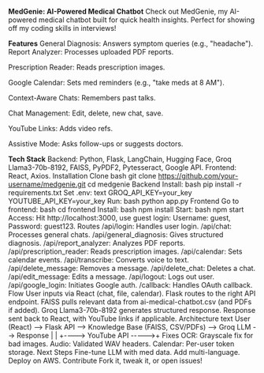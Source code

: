 **MedGenie: AI-Powered Medical Chatbot**
Check out MedGenie, my AI-powered medical chatbot built for quick health insights. Perfect for showing off my coding skills in interviews!

**Features**
General Diagnosis: Answers symptom queries (e.g., "headache").
Report Analyzer: Processes uploaded PDF reports.

Prescription Reader: Reads prescription images.

Google Calendar: Sets med reminders (e.g., "take meds at 8 AM").

Context-Aware Chats: Remembers past talks.

Chat Management: Edit, delete, new chat, save.

YouTube Links: Adds video refs.

Assistive Mode: Asks follow-ups or suggests doctors.

**Tech Stack**
Backend: Python, Flask, LangChain, Hugging Face, Groq Llama3-70b-8192, FAISS, PyPDF2, Pytesseract, Google API.
Frontend: React, Axios.
Installation
Clone
bash
git clone https://github.com/your-username/medgenie.git
cd medgenie
Backend
Install:
bash
pip install -r requirements.txt
Set .env:
text
GROQ_API_KEY=your_key
YOUTUBE_API_KEY=your_key
Run:
bash
python app.py
Frontend
Go to frontend:
bash
cd frontend
Install:
bash
npm install
Start:
bash
npm start
Access: Hit http://localhost:3000, use guest login: Username: guest, Password: guest123.
Routes
/api/login: Handles user login.
/api/chat: Processes general chats.
/api/general_diagnosis: Gives structured diagnosis.
/api/report_analyzer: Analyzes PDF reports.
/api/prescription_reader: Reads prescription images.
/api/calendar: Sets calendar events.
/api/transcribe: Converts voice to text.
/api/delete_message: Removes a message.
/api/delete_chat: Deletes a chat.
/api/edit_message: Edits a message.
/api/logout: Logs out user.
/api/google_login: Initiates Google auth.
/callback: Handles OAuth callback.
Flow
User inputs via React (chat, file, calendar).
Flask routes to the right API endpoint.
FAISS pulls relevant data from ai-medical-chatbot.csv (and PDFs if added).
Groq Llama3-70b-8192 generates structured response.
Response sent back to React, with YouTube links if applicable.
Architecture
text
User (React) --> Flask API --> Knowledge Base (FAISS, CSV/PDFs) --> Groq LLM --> Response
                  |                        |
                  +----> YouTube API ----->+
Fixes
OCR: Grayscale fix for bad images.
Audio: Validated WAV headers.
Calendar: Per-user token storage.
Next Steps
Fine-tune LLM with med data.
Add multi-language.
Deploy on AWS.
Contribute
Fork it, tweak it, or open issues!
